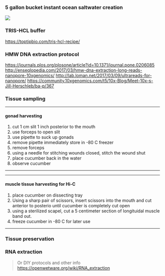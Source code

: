 ### 5 gallon bucket instant ocean saltwater creation

![](https://i.imgur.com/xYhuHP5.jpg)

### TRIS-HCL buffer
https://toptipbio.com/tris-hcl-recipe/

### HMW DNA extraction protocol
https://journals.plos.org/plosone/article?id=10.1371/journal.pone.0206085
http://enseqlopedia.com/2017/03/hmw-dna-extraction-long-reads-nanopore-10xgenomics/
http://lab.loman.net/2017/03/09/ultrareads-for-nanopore/
https://community.10xgenomics.com/t5/10x-Blog/Meet-10x-s-Jill-Herschleb/ba-p/367

### Tissue sampling
***
#### gonad harvesting
1. cut 1 cm slit 1 inch posterior to the mouth
2. use forceps to open slit
3. use pipette to suck up gonads
4. remove pipette immediately store in -80 C freezer
5. remove forceps 
6. using a needle for stitching wounds closed, stitch the wound shut
7. place cucumber back in the water 
8. observe cucumber
***

***
#### muscle tissue harvesting for Hi-C
1. place cucumber on dissecting tray
2. Using  a sharp pair of scissors, insert scissors into the mouth and cut anterior to posterio until cucumber is completely cut open
3. using a sterilized scapel, cut a 5 centimeter section of longituidal muscle band out. 
4. freeze cucumber in -80 C for later use
***

### Tissue preservation

### RNA extraction
> Or DIY protocols and other info
> https://openwetware.org/wiki/RNA_extraction
